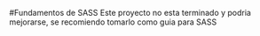#Fundamentos de SASS
Este proyecto no esta terminado y podria mejorarse, se recomiendo tomarlo como guia para SASS